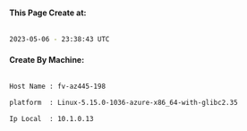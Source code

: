 
   
#### This Page Create at:

```bash

2023-05-06 - 23:38:43 UTC

```

#### Create By Machine:

```bash

Host Name : fv-az445-198

platform  : Linux-5.15.0-1036-azure-x86_64-with-glibc2.35

Ip Local  : 10.1.0.13

```

